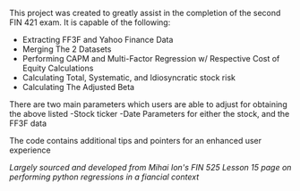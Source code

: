 This project was created to greatly assist in the completion of the second FIN 421 exam. It is capable of the following: 
- Extracting FF3F and Yahoo Finance Data
- Merging The 2 Datasets
- Performing CAPM and Multi-Factor Regression w/ Respective Cost of Equity Calculations
- Calculating Total, Systematic, and Idiosyncratic stock risk
- Calculating The Adjusted Beta

There are two main parameters which users are able to adjust for obtaining the above listed
-Stock ticker
-Date Parameters for either the stock, and the FF3F data

The code contains additional tips and pointers for an enhanced user experience

*Largely sourced and developed from Mihai Ion's FIN 525 Lesson 15 page on performing python regressions in a fiancial context*
